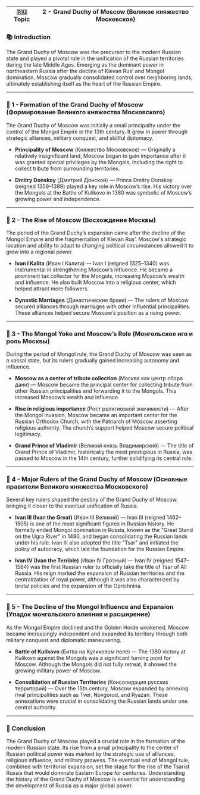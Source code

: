 
|🇷🇺 Topic|2 - Grand Duchy of Moscow (Великое княжество Московское)|
|---|---|

### 📚 Introduction

The Grand Duchy of Moscow was the precursor to the modern Russian state and played a pivotal role in the unification of the Russian territories during the late Middle Ages. Emerging as the dominant power in northeastern Russia after the decline of Kievan Rus’ and Mongol domination, Moscow gradually consolidated control over neighboring lands, ultimately establishing itself as the heart of the Russian Empire.

---

### 🔑 1 - Formation of the Grand Duchy of Moscow (Формирование Великого княжества Московского)

The Grand Duchy of Moscow was initially a small principality under the control of the Mongol Empire in the 13th century. It grew in power through strategic alliances, military conquest, and skillful diplomacy.

- **Principality of Moscow** (Княжество Московское) — Originally a relatively insignificant land, Moscow began to gain importance after it was granted special privileges by the Mongols, including the right to collect tribute from surrounding territories.
    
- **Dmitry Donskoy** (Дмитрий Донской) — Prince Dmitry Donskoy (reigned 1359–1389) played a key role in Moscow’s rise. His victory over the Mongols at the Battle of Kulikovo in 1380 was symbolic of Moscow’s growing power and independence.
    

---

### 🧪 2 - The Rise of Moscow (Восхождение Москвы)

The period of the Grand Duchy’s expansion came after the decline of the Mongol Empire and the fragmentation of Kievan Rus’. Moscow's strategic location and ability to adapt to changing political circumstances allowed it to grow into a regional power.

- **Ivan I Kalita** (Иван I Калита) — Ivan I (reigned 1325–1340) was instrumental in strengthening Moscow’s influence. He became a prominent tax collector for the Mongols, increasing Moscow’s wealth and influence. He also built Moscow into a religious center, which helped attract more followers.
    
- **Dynastic Marriages** (Династические браки) — The rulers of Moscow secured alliances through marriages with other influential principalities. These alliances helped secure Moscow’s position as a rising power.
    

---

### 🧠 3 - The Mongol Yoke and Moscow’s Role (Монгольское иго и роль Москвы)

During the period of Mongol rule, the Grand Duchy of Moscow was seen as a vassal state, but its rulers gradually gained increasing autonomy and influence.

- **Moscow as a center of tribute collection** (Москва как центр сбора дани) — Moscow became the principal center for collecting tribute from other Russian principalities and forwarding it to the Mongols. This increased Moscow’s wealth and influence.
    
- **Rise in religious importance** (Рост религиозной значимости) — After the Mongol invasion, Moscow became an important center for the Russian Orthodox Church, with the Patriarch of Moscow asserting religious authority. The church’s support helped Moscow secure political legitimacy.
    
- **Grand Prince of Vladimir** (Великий князь Владимирский) — The title of Grand Prince of Vladimir, historically the most prestigious in Russia, was passed to Moscow in the 14th century, further solidifying its central role.
    

---

### 🔗 4 - Major Rulers of the Grand Duchy of Moscow (Основные правители Великого княжества Московского)

Several key rulers shaped the destiny of the Grand Duchy of Moscow, bringing it closer to the eventual unification of Russia.

- **Ivan III (Ivan the Great)** (Иван III Великий) — Ivan III (reigned 1462–1505) is one of the most significant figures in Russian history. He formally ended Mongol domination in Russia, known as the "Great Stand on the Ugra River" in 1480, and began consolidating the Russian lands under his rule. Ivan III also adopted the title "Tsar" and initiated the policy of autocracy, which laid the foundation for the Russian Empire.
    
- **Ivan IV (Ivan the Terrible)** (Иван IV Грозный) — Ivan IV (reigned 1547–1584) was the first Russian ruler to officially take the title of Tsar of All Russia. His reign marked the expansion of Russian territories and the centralization of royal power, although it was also characterized by brutal policies and the expansion of the Oprichnina.
    

---

### 🧪 5 - The Decline of the Mongol Influence and Expansion (Упадок монгольского влияния и расширение)

As the Mongol Empire declined and the Golden Horde weakened, Moscow became increasingly independent and expanded its territory through both military conquest and diplomatic maneuvering.

- **Battle of Kulikovo** (Битва на Куликовом поле) — The 1380 victory at Kulikovo against the Mongols was a significant turning point for Moscow. Although the Mongols did not fully retreat, it showed the growing military power of Moscow.
    
- **Consolidation of Russian Territories** (Консолидация русских территорий) — Over the 15th century, Moscow expanded by annexing rival principalities such as Tver, Novgorod, and Ryazan. These annexations were crucial in consolidating the Russian lands under one central authority.
    

---

### 🎯 Conclusion

The Grand Duchy of Moscow played a crucial role in the formation of the modern Russian state. Its rise from a small principality to the center of Russian political power was marked by the strategic use of alliances, religious influence, and military prowess. The eventual end of Mongol rule, combined with territorial expansion, set the stage for the rise of the Tsarist Russia that would dominate Eastern Europe for centuries. Understanding the history of the Grand Duchy of Moscow is essential for understanding the development of Russia as a major global power.
